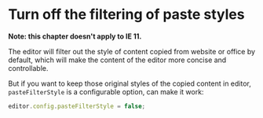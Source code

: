 # Turn off the filtering of paste styles

**Note: this chapter doesn't apply to IE 11.**

The editor will filter out the style of content copied from website or office by default, which will make the content of the editor more concise and controllable.

But if you want to keep those original styles of the copied content in editor, `pasteFilterStyle` is a configurable option, can make it work:

```javascript
editor.config.pasteFilterStyle = false;
```
